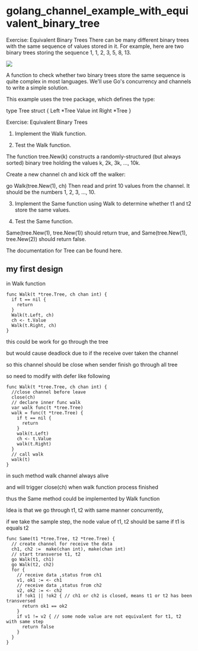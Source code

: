 # golang_channel_example_with_equivalent_binary_tree

Exercise: Equivalent Binary Trees
There can be many different binary trees with the same sequence of values stored in it. For example, here are two binary trees storing the sequence 1, 1, 2, 3, 5, 8, 13.

![](https://i.imgur.com/WC06zzk.png)

A function to check whether two binary trees store the same sequence is quite complex in most languages. We'll use Go's concurrency and channels to write a simple solution.

This example uses the tree package, which defines the type:

type Tree struct {
    Left  *Tree
    Value int
    Right *Tree
}

Exercise: Equivalent Binary Trees
1. Implement the Walk function.

2. Test the Walk function.

The function tree.New(k) constructs a randomly-structured (but always sorted) binary tree holding the values k, 2k, 3k, ..., 10k.

Create a new channel ch and kick off the walker:

go Walk(tree.New(1), ch)
Then read and print 10 values from the channel. It should be the numbers 1, 2, 3, ..., 10.

3. Implement the Same function using Walk to determine whether t1 and t2 store the same values.

4. Test the Same function.

Same(tree.New(1), tree.New(1)) should return true, and Same(tree.New(1), tree.New(2)) should return false.

The documentation for Tree can be found here.

## my first design

in Walk function

```golang
func Walk(t *tree.Tree, ch chan int) {
  if t == nil {
    return
  }
  Walk(t.Left, ch)
  ch <- t.Value
  Walk(t.Right, ch)
}
```

this could be work for go through the tree

but would cause deadlock due to if the receive over taken the channel

so this channel should be close when sender finish go through all tree

so need to modify with defer like following

```golang
func Walk(t *tree.Tree, ch chan int) {
  //close channel before leave
  close(ch)
  // declare inner func walk
  var walk func(t *tree.Tree)
  walk = func(t *tree.Tree) {
    if t == nil {
      return
    }
    walk(t.Left)
    ch <- t.Value
    walk(t.Right)
  }
  // call walk
  walk(t)
}
```
in such method walk channel always alive

and will trigger close(ch) when walk function process finished

thus the Same method could be implemented by Walk function 

Idea is that we go through t1, t2 with same manner concurrently, 

if we take the sample step, the node value of t1, t2 should be same if t1 is equals t2

```golang
func Same(t1 *tree.Tree, t2 *tree.Tree) {
  // create channel for receive the data 
  ch1, ch2 :=  make(chan int), make(chan int)
  // start transverse t1, t2
  go Walk(t1, ch1)
  go Walk(t2, ch2)
  for {
    // receive data ,status from ch1
    v1, ok1 := <- ch1
    // receive data ,status from ch2
    v2, ok2 := <- ch2
    if !ok1 || !ok2 { // ch1 or ch2 is closed, means t1 or t2 has been transversed
      return ok1 == ok2
    }
    if v1 != v2 { // some node value are not equivalent for t1, t2 with same step
      return false
    }
  }
}
```
